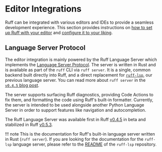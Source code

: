 # Editor Integrations

Ruff can be integrated with various editors and IDEs to provide a seamless development experience.
This section provides instructions on [how to set up Ruff with your editor](./setup.md) and [configure it to your
liking](./settings.md).

## Language Server Protocol

The editor integration is mainly powered by the Ruff Language Server which implements the
[Language Server Protocol](https://microsoft.github.io/language-server-protocol/). The server is
written in Rust and is available as part of the `ruff` CLI via `ruff server`. It is a single, common
backend built directly into Ruff, and a direct replacement for [`ruff-lsp`](https://github.com/astral-sh/ruff-lsp),
our previous language server. You can read more about `ruff server` in the
[`v0.4.5` blog post](https://astral.sh/blog/ruff-v0.4.5).

The server supports surfacing Ruff diagnostics, providing Code Actions to fix them, and
formatting the code using Ruff's built-in formatter. Currently, the server is intended to be used
alongside another Python Language Server in order to support features like navigation and
autocompletion.

The Ruff Language Server was available first in Ruff [v0.4.5](https://astral.sh/blog/ruff-v0.4.5)
in beta and stabilized in Ruff [v0.5.3](https://github.com/astral-sh/ruff/releases/tag/0.5.3).

!!! note
    This is the documentation for Ruff's built-in language server written in Rust (`ruff server`).
    If you are looking for the documentation for the `ruff-lsp` language server, please refer to the
    [README](https://github.com/astral-sh/ruff-lsp) of the `ruff-lsp` repository.
